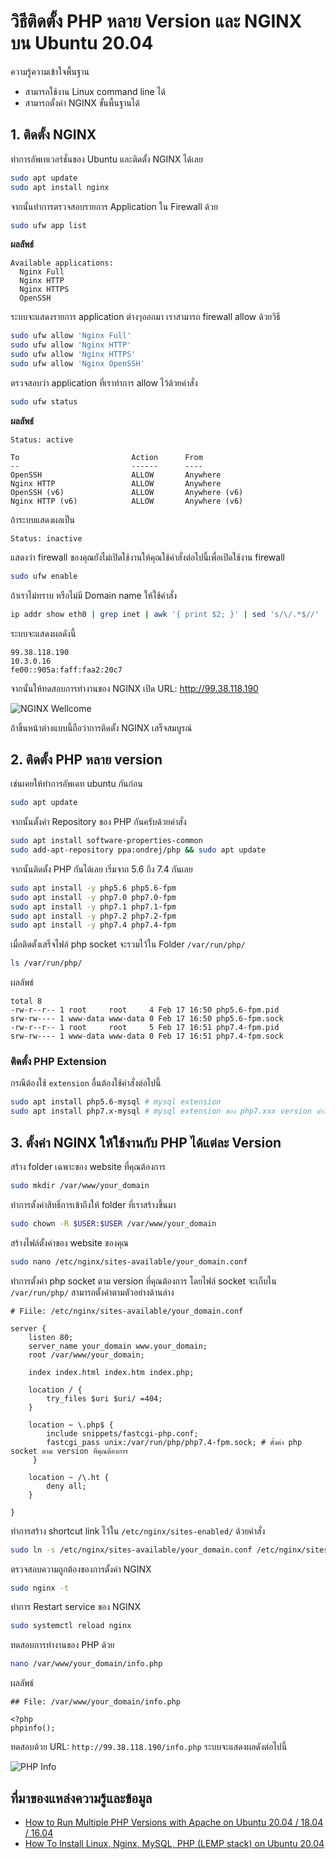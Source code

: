 # วิธีติดตั้ง PHP หลาย Version และ NGINX บน Ubuntu 20.04
ความรู้ความเข้าใจพื้นฐาน
- สามารถใช้งาน Linux command line ได้
- สามารถตั้งค่า NGINX ขั้นพื้นฐานได้

## 1. ติดตั้ง NGINX
ทำการอัพเทเวอร์ชั่นของ Ubuntu และติดตั้ง NGINX ได้เลย
```bash
sudo apt update
sudo apt install nginx
```
จากนั้นทำการตรวจสอบรายการ Application ใน Firewall ด้วย
```bash
sudo ufw app list
```
<b>ผลลัพธ์</b>
```
Available applications:
  Nginx Full
  Nginx HTTP
  Nginx HTTPS
  OpenSSH
```
ระบบจะแสดงรายการ application ต่างๆออกมา เราสามารถ firewall allow ด้วยวิธี
```bash
sudo ufw allow 'Nginx Full'
sudo ufw allow 'Nginx HTTP'
sudo ufw allow 'Nginx HTTPS'
sudo ufw allow 'Nginx OpenSSH'
```
ตรวจสอบว่า application ที่เราทำการ allow ไว้ด้วยคำสั่ง
```bash
sudo ufw status
```
<b>ผลลัพธ์</b>
```
Status: active

To                         Action      From
--                         ------      ----
OpenSSH                    ALLOW       Anywhere
Nginx HTTP                 ALLOW       Anywhere
OpenSSH (v6)               ALLOW       Anywhere (v6)
Nginx HTTP (v6)            ALLOW       Anywhere (v6)
```
ถ้าระบบแสดงผลเป็น
```
Status: inactive
```
แสดงว่า firewall ของคุณยังไม่เปิดใช้งานให้คุณใช้คำสั่งต่อไปนี้เพื่อเปิดใช้งาน firewall
```bash
sudo ufw enable
```
ถ้าเราไม่ทราบ หรือไม่มี Domain name ให้ใช้คำสั่ง
```bash
ip addr show eth0 | grep inet | awk '{ print $2; }' | sed 's/\/.*$//'
```
ระบบจะแสดงผลดังนี้
```
99.38.118.190
10.3.0.16
fe00::905a:faff:faa2:20c7
```
จากนั้นให้ทดสอบการทำงานของ NGINX เปิด URL: http://99.38.118.190

![NGINX Wellcome](https://storage.kaikannook.com/image/showimage/common/blog/be384df195c3258cb34e1010b2051faeb0.png)

ถ้าขึ้นหน้าต่างแบบนี้ถือว่าการติดตั้ง NGINX เสร็จสมบูรณ์

## 2. ติดตั้ง PHP หลาย version
เช่นเคยให้ทำการอัพเดท ubuntu กันก่อน
```bash
sudo apt update
```
จากนั้นตั้งค่า Repository ของ PHP กันครับด้วยคำสั่ง
```bash
sudo apt install software-properties-common
sudo add-apt-repository ppa:ondrej/php && sudo apt update
```
จากนั้นติดตั้ง PHP กันได้เลย เริ่มจาก 5.6 ถึง 7.4 กันเลย
```bash
sudo apt install -y php5.6 php5.6-fpm
sudo apt install -y php7.0 php7.0-fpm
sudo apt install -y php7.1 php7.1-fpm
sudo apt install -y php7.2 php7.2-fpm
sudo apt install -y php7.4 php7.4-fpm
```
เมื่อติดตั้งเสร็จไฟล์ php socket จะรวมไว้ใน Folder `/var/run/php/`
```bash
ls /var/run/php/
```
ผลลัพธ์
```
total 8
-rw-r--r-- 1 root     root     4 Feb 17 16:50 php5.6-fpm.pid
srw-rw---- 1 www-data www-data 0 Feb 17 16:50 php5.6-fpm.sock
-rw-r--r-- 1 root     root     5 Feb 17 16:51 php7.4-fpm.pid
srw-rw---- 1 www-data www-data 0 Feb 17 16:51 php7.4-fpm.sock
```
### ติดตั้ง PHP Extension
กรณีต้องใช้ `extension` อื่นต้องใช้คำสั่งต่อไปนี้
```bash
sudo apt install php5.6-mysql # mysql extension
sudo apt install php7.x-mysql # mysql extension ของ php7.xxx version ต่างๆ
```

## 3. ตั้งค่า NGINX ให้ใช้งานกับ PHP ได้แต่ละ Version
สร้าง folder เฉพาะของ website ที่คุณต้องการ
```bash
sudo mkdir /var/www/your_domain
```
ทำการตั้งค่าสิทธิ์การเข้าถึงให้ folder ที่เราสร้างขึ้นมา
```bash
sudo chown -R $USER:$USER /var/www/your_domain
```
สร้างไฟล์ตั้งค่าของ website ของคุณ
```bash
sudo nano /etc/nginx/sites-available/your_domain.conf
```
ทำการตั้งค่า php socket ตาม version ที่คุณต้องการ โดยไฟล์ socket จะเก็บใน `/var/run/php/` สามารถตั้งค่าตามตัวอย่างด้านล่าง
```
# Fiile: /etc/nginx/sites-available/your_domain.conf

server {
    listen 80;
    server_name your_domain www.your_domain;
    root /var/www/your_domain;

    index index.html index.htm index.php;

    location / {
        try_files $uri $uri/ =404;
    }

    location ~ \.php$ {
        include snippets/fastcgi-php.conf;
        fastcgi_pass unix:/var/run/php/php7.4-fpm.sock; # ตั้งค่า php socket ตาม version ที่คุณต้องการ
     }

    location ~ /\.ht {
        deny all;
    }

}
```
ทำการสร้าง shortcut link ไว้ใน `/etc/nginx/sites-enabled/` ด้วยคำสั่ง
```bash
sudo ln -s /etc/nginx/sites-available/your_domain.conf /etc/nginx/sites-enabled/
```
ตรวจสอบความถูกต้องของการตั้งค่า NGINX
```bash
sudo nginx -t
```
ทำการ Restart service ของ NGINX
```bash
sudo systemctl reload nginx
```
ทดสอบการทำงานของ PHP ด้วย
```bash
nano /var/www/your_domain/info.php
```
ผลลัพธ์
```
## File: /var/www/your_domain/info.php

<?php
phpinfo();
```
ทดสอบด้วย URL: `http://99.38.118.190/info.php` ระบบจะแสดงผลดังต่อไปนี้

![PHP Info](https://storage.kaikannook.com/image/showimage/common/blog/ddcc10a672fce76c09218f6579882f47d.jpeg)


## ที่มาของแหล่งความรู้และข้อมูล
- [How to Run Multiple PHP Versions with Apache on Ubuntu 20.04 / 18.04 / 16.04](https://devanswers.co/run-multiple-php-versions-on-apache/)
- [How To Install Linux, Nginx, MySQL, PHP (LEMP stack) on Ubuntu 20.04](https://www.digitalocean.com/community/tutorials/how-to-install-linux-nginx-mysql-php-lemp-stack-on-ubuntu-20-04)

